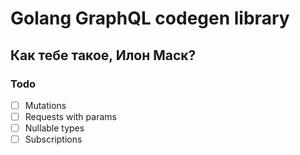 # Golang GraphQL codegen library

## Как тебе такое, Илон Маск?


### Todo
- [ ] Mutations
- [ ] Requests with params
- [ ] Nullable types
- [ ] Subscriptions
